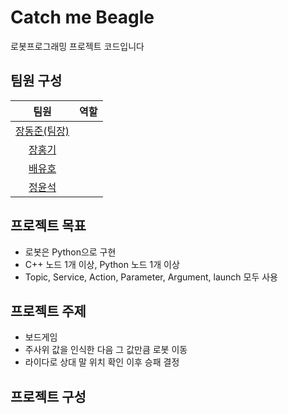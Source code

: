 # Catch me Beagle
로봇프로그래밍 프로젝트 코드입니다

## 팀원 구성
|팀원|역할|
|:---:|:---:|
|[장동준(팀장)](https://github.com/ehdxns)|
|[장홍기](https://github.com/krokroak)|
|[배유호](https://github.com/BeY0ndH)|
|[정윤석](https://github.com/yoonseok777)|

## 프로젝트 목표
- 로봇은 Python으로 구현
- C++ 노드 1개 이상, Python 노드 1개 이상
- Topic, Service, Action, Parameter, Argument, launch 모두 사용

## 프로젝트 주제
- 보드게임
- 주사위 값을 인식한 다음 그 값만큼 로봇 이동
- 라이다로 상대 말 위치 확인 이후 승패 결정

## 프로젝트 구성

